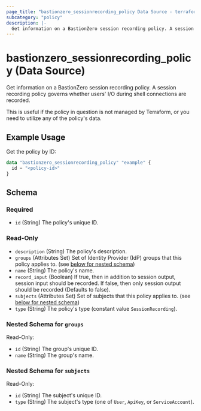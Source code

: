 ```yaml
---
page_title: "bastionzero_sessionrecording_policy Data Source - terraform-provider-bastionzero"
subcategory: "policy"
description: |-
  Get information on a BastionZero session recording policy. A session recording policy governs whether users' I/O during shell connections are recorded.
---
```


# bastionzero_sessionrecording_policy (Data Source)

Get information on a BastionZero session recording policy. A session recording policy governs whether users' I/O during shell connections are recorded.

This is useful if the policy in question is not managed by Terraform, or you
need to utilize any of the policy's data.

## Example Usage

Get the policy by ID:

```terraform
data "bastionzero_sessionrecording_policy" "example" {
  id = "<policy-id>"
}
```

<!-- schema generated by tfplugindocs -->
## Schema

### Required

- `id` (String) The policy's unique ID.

### Read-Only

- `description` (String) The policy's description.
- `groups` (Attributes Set) Set of Identity Provider (IdP) groups that this policy applies to. (see [below for nested schema](#nestedatt--groups))
- `name` (String) The policy's name.
- `record_input` (Boolean) If true, then in addition to session output, session input should be recorded. If false, then only session output should be recorded (Defaults to false).
- `subjects` (Attributes Set) Set of subjects that this policy applies to. (see [below for nested schema](#nestedatt--subjects))
- `type` (String) The policy's type (constant value `SessionRecording`).

<a id="nestedatt--groups"></a>
### Nested Schema for `groups`

Read-Only:

- `id` (String) The group's unique ID.
- `name` (String) The group's name.


<a id="nestedatt--subjects"></a>
### Nested Schema for `subjects`

Read-Only:

- `id` (String) The subject's unique ID.
- `type` (String) The subject's type (one of `User`, `ApiKey`, or `ServiceAccount`).